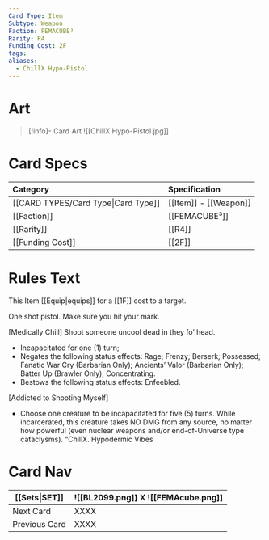 ```yaml
---
Card Type: Item
Subtype: Weapon
Faction: FEMACUBE³
Rarity: R4
Funding Cost: 2F
tags: 
aliases:
  - ChillX Hypo-Pistol
---
```

# Art

> [!info]- Card Art
> ![[ChillX Hypo-Pistol.jpg]]

# Card Specs

| Category | Specification| 
| :--- | :--- |
| [[CARD TYPES/Card Type\|Card Type]] | [[Item]] - [[Weapon]] |  
| [[Faction]] | [[FEMACUBE³]] | 
| [[Rarity]] | [[R4]] |  
| [[Funding Cost]] | [[2F]] |  

# Rules Text

This Item [[Equip|equips]] for a [[1F]] cost to a target.  

One shot pistol. Make sure you hit your mark. 

[Medically Chill] 
Shoot someone uncool dead in they fo’ head.
- Incapacitated for one (1) turn;
- Negates the following status effects: Rage; Frenzy; Berserk; Possessed; Fanatic War Cry (Barbarian Only); Ancients’ Valor (Barbarian Only); Batter Up (Brawler Only); Concentrating.
- Bestows the following status effects: Enfeebled.

[Addicted to Shooting Myself] 
- Choose one creature to be incapacitated for five (5) turns. 
 While incarcerated, this creature takes NO DMG from any source, 
no matter how powerful (even nuclear weapons and/or end-of-Universe type cataclysms).
“ChillX. Hypodermic Vibes

# Card Nav

| [[Sets\|SET]] |  ![[BL2099.png]] 𐌢 ![[FEMAcube.png]] |
| --- | --- |  
| Next Card | XXXX |  
| Previous Card | XXXX |  

